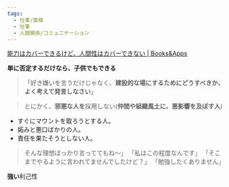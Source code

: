 ```yaml
---
tags:
  - 仕事/面接
  - 仕事
  - 人間関係/コミュニケーション
---
```

[能力はカバーできるけど、人間性はカバーできない | Books&Apps](https://blog.tinect.jp/?p=88999)

**単に否定するだけなら、子供でもできる**

>「好き嫌いを言うだけじゃなく、**建設的な場にするためにどうすべきか、よく考えて発言しなさい**」

>とにかく、**邪悪な人を**採用しない(**仲間や組織風土に、悪影響を及ぼす人**)

- すぐにマウントを取ろうとする人。
- 妬みと悪口ばかりの人。
- 責任を果たそうとしない人。
>そんな理想ばっかり言っててもね～」
「私はこの程度なんです」
「そこまでやるように言われてませんでしたけど？」
「勉強したくありません」

**強い**利己性

